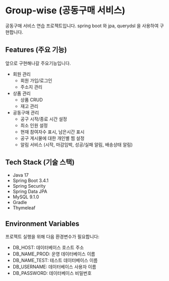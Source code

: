 # Group-wise (공동구매 서비스)
공동구매 서비스 연습 프로젝트입니다.
spring boot 와 jpa, querydsl 을 사용하여 구현합니다.

## Features (주요 기능)
앞으로 구현해나갈 주요기능입니다.
- 회원 관리
  - 회원 가입/로그인
  - 주소지 관리
- 상품 관리
  - 상품 CRUD
  - 재고 관리
- 공동구매 관리
  - 공구 시작/종료 시간 설정
  - 최소 인원 설정
  - 현재 참여자수 표시, 남은시간 표시
  - 공구 게시물에 대한 개인별 찜 설정
  - 알림 서비스 (시작, 마감임박, 성공/실패 알림, 배송상태 알림)

## Tech Stack (기술 스택)
- Java 17
- Spring Boot 3.4.1
- Spring Security
- Spring Data JPA
- MySQL 9.1.0
- Gradle
- Thymeleaf

## Environment Variables
프로젝트 실행을 위해 다음 환경변수가 필요합니다:
- DB_HOST: 데이터베이스 호스트 주소
- DB_NAME_PROD: 운영 데이터베이스 이름
- DB_NAME_TEST: 테스트 데이터베이스 이름
- DB_USERNAME: 데이터베이스 사용자 이름
- DB_PASSWORD: 데이터베이스 비밀번호